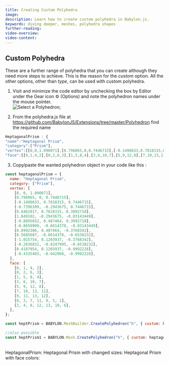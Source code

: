 ```yaml
---
title: Creating Custom Polyhedra
image:
description: Learn how to create custom polyhedra in Babylon.js.
keywords: diving deeper, meshes, polyhedra shapes
further-reading:
video-overview:
video-content:
---
```


## Custom Polyhedra

These are a further range of polyhedra that you can create although they need more steps to achieve. This is the reason for the _custom_ option. All the other options, other than _type_, can be used with custom polyhedra.

1.  Visit <Playground id="#WL3U6F" title="Custom Polyhedra" description="Simple example of custom polyhedra in Babylon.js."/> and minimize the code editor by unchecking the box by Editor under the Gear icon &#9881; (Options) and note the polyhedron names under the mouse pointer.  
    ![Select a Polyhedron](/img/how_to/Mesh/polyhedra1.jpg);

2.  From the polyhedra.js file at https://github.com/BabylonJS/Extensions/tree/master/Polyhedron find the required name

```javascript
HeptagonalPrism : {
"name":"Heptagonal Prism",
"category":["Prism"],
"vertex":[[0,0,1.090071],[0.796065,0,0.7446715],[-0.1498633,0.7818315,0.7446715],[-0.7396399,-0.2943675,0.7446715],[0.6462017,0.7818315,0.3992718],[1.049102,-0.2943675,-0.03143449],[-0.8895032,0.487464,0.3992718],[-0.8658909,-0.6614378,-0.03143449],[0.8992386,0.487464,-0.3768342],[0.5685687,-0.6614378,-0.6538232],[-1.015754,0.1203937,-0.3768342],[-0.2836832,-0.8247995,-0.6538232],[0.4187054,0.1203937,-0.9992228],[-0.4335465,-0.042968,-0.9992228]],
"face":[[0,1,4,2],[0,2,6,3],[1,5,8,4],[3,6,10,7],[5,9,12,8],[7,10,13,11],[9,11,13,12],[0,3,7,11,9,5,1],[2,4,8,12,13,10,6]]},
```

3. Copy/paste the wanted polyhedron object in your code like this :

```javascript
const heptagonalPrism = {
  name: "Heptagonal Prism",
  category: ["Prism"],
  vertex: [
    [0, 0, 1.090071],
    [0.796065, 0, 0.7446715],
    [-0.1498633, 0.7818315, 0.7446715],
    [-0.7396399, -0.2943675, 0.7446715],
    [0.6462017, 0.7818315, 0.3992718],
    [1.049102, -0.2943675, -0.03143449],
    [-0.8895032, 0.487464, 0.3992718],
    [-0.8658909, -0.6614378, -0.03143449],
    [0.8992386, 0.487464, -0.3768342],
    [0.5685687, -0.6614378, -0.6538232],
    [-1.015754, 0.1203937, -0.3768342],
    [-0.2836832, -0.8247995, -0.6538232],
    [0.4187054, 0.1203937, -0.9992228],
    [-0.4335465, -0.042968, -0.9992228],
  ],
  face: [
    [0, 1, 4, 2],
    [0, 2, 6, 3],
    [1, 5, 8, 4],
    [3, 6, 10, 7],
    [5, 9, 12, 8],
    [7, 10, 13, 11],
    [9, 11, 13, 12],
    [0, 3, 7, 11, 9, 5, 1],
    [2, 4, 8, 12, 13, 10, 6],
  ],
};

const heptPrism = BABYLON.MeshBuilder.CreatePolyhedron("h", { custom: heptagonalPrism }, scene); //scene is optional and defaults to the current scene

//also possible
const heptPrism1 = BABYLON.Mesh.CreatePolyhedron("h", { custom: heptagonalPrism }, scene); //scene is optional and defaults to the current scene
```

&nbsp;
&nbsp;  
HeptagonalPrism: <Playground id="#PBLS4Y#2" title="HeptagonalPrism" description="Simple example of a heptagonalPrism."/>
Heptagonal Prism with changed sizes: <Playground id="#PBLS4Y#3" title="HeptagonalPrism With Changed Sizes" description="Simple example of a heptagonalPrism with changed sizes."/>
Heptagonal Prism with face colors: <Playground id="#PBLS4Y#4" title="HeptagonalPrism With Face Colors" description="Simple example of a heptagonalPrism with face colors."/>
